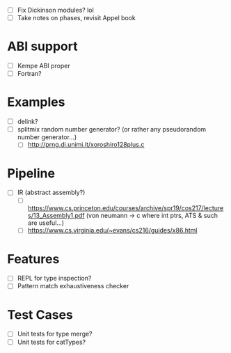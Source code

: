 - [ ] Fix Dickinson modules? lol
- [ ] Take notes on phases, revisit Appel book
# ABI support
- [ ] Kempe ABI proper
- [ ] Fortran?
# Examples
- [ ] delink?
- [ ] splitmix random number generator? (or rather any pseudorandom number
  generator...)
  - [ ] http://prng.di.unimi.it/xoroshiro128plus.c
# Pipeline
- [ ] IR (abstract assembly?)
  - [ ] https://www.cs.princeton.edu/courses/archive/spr19/cos217/lectures/13_Assembly1.pdf (von neumann -> c where int ptrs, ATS & such are useful...)
  - [ ] https://www.cs.virginia.edu/~evans/cs216/guides/x86.html
# Features
- [ ] REPL for type inspection?
- [ ] Pattern match exhaustiveness checker
# Test Cases
- [ ] Unit tests for type merge?
- [ ] Unit tests for catTypes?
